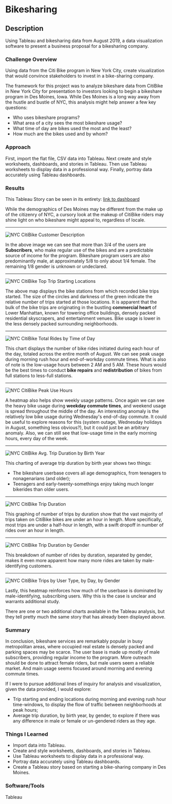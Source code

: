 # Bikesharing

## Description
Using Tableau and bikesharing data from August 2019, a data visualization software to present a business proposal for a bikesharing company.

### Challenge Overview
Using data from the Citi Bike program in New York City, create visualization that would convince stakeholders to invest in a bike-sharing company. 

The framework for this project was to analyze bikeshare data from CitiBike in New York City for presentation to investors looking to begin a bikeshare program in Des Moines, Iowa. While Des Moines is a long way away from the hustle and bustle of NYC, this analysis might help answer a few key questions:

- Who uses bikeshare programs?
- What area of a city sees the most bikeshare usage?
- What time of day are bikes used the most and the least?
- How much are the bikes used and by whom?

### Approach
First, import the flat file, CSV data into Tableau. Next create and style worksheets, dashboards, and stories in Tableau. 
Then use Tableau worksheets to display data in a professional way. Finally, portray data accurately using Tableau dashboards.

### Results
This Tableau Story can be seen in its entirety: [link to dashboard](https://public.tableau.com/app/profile/yajaira.varillas.perez/viz/NYCCitiBikeAnalysisProject/NYCCitiBikeAnalysisProject?publish=yes "Click here!")

While the demographics of Des Moines may be different from the make up of the citizenry of NYC, a cursory look at the makeup of CitiBike riders may shine light on who bikeshare might appeal to, regardless of locale.
***
![NYC CitiBike Customer Description](pics/NYC_Customer_Description.jpg)

In the above image we can see that more than 3/4 of the users are **Subscribers**, who make regular use of the bikes and are a predictable source of income for the program. Bikeshare program users are also predominantly male, at approximately 5/8 to only about 1/4 female. The remaining 1/8 gender is unknown or undeclared.
***
![NYC CitiBike Top Trip Starting Locations](pics/NYC_Starting_Locations.jpg)

The above map displays the bike stations from which recorded bike trips started. The size of the circles and darkness of the green indicate the relative number of trips started at those locations. It is apparent that the bulk of the bike trips are originating in the bustling **commercial heart** of Lower Manhattan, known for towering office buildings, densely packed residential skyscrapers, and entertainment venues. Bike usage is lower in the less densely packed surrounding neighborhoods. 
***
![NYC CitiBike Total Rides by Time of Day](pics/NYC_Total_Rides_By_Time_of_Day.jpg)

This chart displays the number of bike rides initiated during each hour of the day, totaled across the entire month of August. We can see peak usage during morning rush hour and end-of-workday commute times. What is also of note is the low-usage hours between 2 AM and 5 AM. These hours would be the best times to conduct **bike repairs** and **redistribution** of bikes from full stations to less-full stations.
***
![NYC CitiBike Peak Use Hours](pics/NYC_Peak_Use_Hours_Heatmap.jpg)

A heatmap also helps show weekly usage patterns. Once again we can see the heavy bike usage during **weekday commute times**, and weekend usage is spread throughout the middle of the day. An interesting anomaly is the relatively low bike usage during Wednesday's end-of-day commute. It could be useful to explore reasons for this (system outage, Wednesday holidays in August, something less obvious?), but it could just be an arbitrary anomaly. Also, we can still see that low-usage time in the early morning hours, every day of the week.
***
![NYC CitiBike Avg. Trip Duration by Birth Year](pics/NYC_Trip_Duration_by_Year.jpg)

This charting of average trip duration by birth year shows two things:
- The bikeshare userbase covers all age demographics, from teenagers to nonagenarians (and older);
- Teenagers and early-twenty-somethings enjoy taking much longer bikerides than older users.
***
![NYC CitiBike Trip Duration](pics/NYC_Trip_Duration_by_Usage.jpg)

This graphing of number of trips by duration show that the vast majority of trips taken on CitiBike bikes are under an hour in length. More specifically, most trips are under a half-hour in length, with a swift dropoff in number of rides over an hour in length.
***
![NYC CitiBike Trip Duration by Gender](pics/NYC_Trip_Duration_by_Gender.jpg)

This breakdown of number of rides by duration, separated by gender, makes it even more apparent how many more rides are taken by male-identifying customers.
***
![NYC CitiBike Trips by User Type, by Day, by Gender](pics/NYC_Trip_Duration_by_UserType_by_Day_by_Gender.jpg)

Lastly, this heatmap reinforces how much of the userbase is dominated by male-identifying, subscribing users. Why this is the case is unclear and warrants additional study.

There are one or two additional charts available in the Tableau analysis, but they tell pretty much the same story that has already been displayed above.

### Summary

In conclusion, bikeshare services are remarkably popular in busy metropolitan areas, where occupied real estate is densely packed and parking spaces may be scarce. The user base is made up mostly of male subscribers, providing regular income to the program. More outreach should be done to attract female riders, but male users seem a reliable market. And main usage seems focused around morning and evening commute times.

If I were to pursue additional lines of inquiry for analysis and visualization, given the data provided, I would explore:

- Trip starting and ending locations during morning and evening rush hour time-windows, to display the flow of traffic between neighborhoods at peak hours;
- Average trip duration, by birth year, by gender, to explore if there was any difference in male or female or un-gendered riders as they age.

### Things I Learned
* Import data into Tableau.
* Create and style worksheets, dashboards, and stories in Tableau.
* Use Tableau worksheets to display data in a professional way.
* Portray data accurately using Tableau dashboards.
* Create a Tableau story based on starting a bike-sharing company in Des Moines.

### Software/Tools
Tableau
